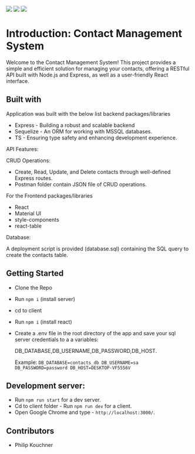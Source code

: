 ![](https://img.shields.io/badge/React-61DAFB?style=flat-square&logo=react&logoColor=black)
![](https://img.shields.io/badge/Typescript-3178C6?style=flat-square&logo=typescript&logoColor=white)
![](https://badges.aleen42.com/src/vitejs.svg)

# Introduction: Contact Management System

Welcome to the Contact Management System! This project provides a simple and efficient solution for managing your contacts, offering a RESTful API built with Node.js and Express, as well as a user-friendly React interface.

## Built with

Application was built with the below list backend packages/libraries

- Express - Building a robust and scalable backend
- Sequelize - An ORM for working with MSSQL databases.
- TS - Ensuring type safety and enhancing development experience.

API Features:

CRUD Operations:

- Create, Read, Update, and Delete contacts through well-defined Express routes.
- Postman folder contain JSON file of CRUD operations.

For the Frontend packages/libraries

- React
- Material UI
- style-components
- react-table

Database:

A deployment script is provided (database.sql) containing the SQL query to create the contacts table.

## Getting Started

- Clone the Repo
- Run `npm i` (install server)
- cd to client
- Run `npm i` (install react)
- Create a .env file in the root directory of the app and save your sql server credentials to a a variables:

  DB_DATABASE,DB_USERNAME,DB_PASSWORD,DB_HOST.

  Example:
  `DB_DATABASE=contacts_db
DB_USERNAME=sa
DB_PASSWORD=password
DB_HOST=DESKTOP-VF5556V`

## Development server:

- Run `npm run start` for a dev server.
- Cd to client folder - Run `npm run dev` for a client.
- Open Google Chrome and type - `http://localhost:3000/`.

## Contributors

- Philip Kouchner
